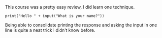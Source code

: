 This course was a pretty easy review, I did learn one technique.

```
print("Hello " + input("What is your name?"))
```

Being able to consolidate printing the response and asking the input in one line is quite a neat trick I didn't know before.